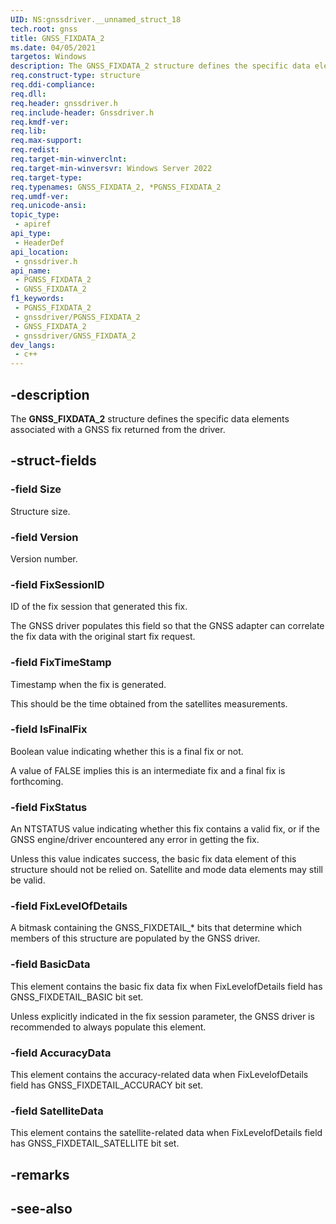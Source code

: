 ```yaml
---
UID: NS:gnssdriver.__unnamed_struct_18
tech.root: gnss
title: GNSS_FIXDATA_2
ms.date: 04/05/2021
targetos: Windows
description: The GNSS_FIXDATA_2 structure defines the specific data elements associated with a GNSS fix returned from the driver.
req.construct-type: structure
req.ddi-compliance: 
req.dll: 
req.header: gnssdriver.h
req.include-header: Gnssdriver.h
req.kmdf-ver: 
req.lib: 
req.max-support: 
req.redist: 
req.target-min-winverclnt:
req.target-min-winversvr: Windows Server 2022
req.target-type: 
req.typenames: GNSS_FIXDATA_2, *PGNSS_FIXDATA_2
req.umdf-ver: 
req.unicode-ansi: 
topic_type:
 - apiref
api_type:
 - HeaderDef
api_location:
 - gnssdriver.h
api_name:
 - PGNSS_FIXDATA_2
 - GNSS_FIXDATA_2
f1_keywords:
 - PGNSS_FIXDATA_2
 - gnssdriver/PGNSS_FIXDATA_2
 - GNSS_FIXDATA_2
 - gnssdriver/GNSS_FIXDATA_2
dev_langs:
 - c++
---
```


## -description

The **GNSS_FIXDATA_2** structure defines the specific data elements associated with a GNSS fix returned from the driver.

## -struct-fields

### -field Size

Structure size.

### -field Version

Version number.

### -field FixSessionID

ID of the fix session that generated this fix.

The GNSS driver populates this field so that the GNSS adapter can correlate the fix data with the original start fix request.

### -field FixTimeStamp

Timestamp when the fix is generated.

This should be the time obtained from the satellites measurements.

### -field IsFinalFix

Boolean value indicating whether this is a final fix or not.

A value of FALSE implies this is an intermediate fix and a final fix is forthcoming.

### -field FixStatus

An NTSTATUS value indicating whether this fix contains a valid fix, or if the GNSS engine/driver encountered any error in getting the fix.

Unless this value indicates success, the basic fix data element of this structure should not be relied on. Satellite and mode data elements may still be valid.

### -field FixLevelOfDetails

A bitmask containing the GNSS_FIXDETAIL_* bits that determine which members of this structure are populated by the GNSS driver.

### -field BasicData

This element contains the basic fix data fix when FixLevelofDetails field has GNSS_FIXDETAIL_BASIC bit set.

Unless explicitly indicated in the fix session parameter, the GNSS driver is recommended to always populate this element.

### -field AccuracyData

This element contains the accuracy-related data when FixLevelofDetails field has GNSS_FIXDETAIL_ACCURACY bit set.

### -field SatelliteData

This element contains the satellite-related data when FixLevelofDetails field has GNSS_FIXDETAIL_SATELLITE bit set.

## -remarks

## -see-also
